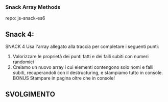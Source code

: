 ### Snack Array Methods

repo: js-snack-es6

## Snack 4:

SNACK 4
Usa l'array allegato alla traccia per completare i seguenti punti:

1. Valorizzare le proprietà dei punti fatti e dei falli subiti con numeri randomici
2. Creiamo un nuovo array i cui elementi contengono solo nomi e falli subiti, recuperandoli con il destructuring, e stampiamo tutto in console.
   BONUS
   Stampare in pagina oltre che in console!

## SVOLGIMENTO

